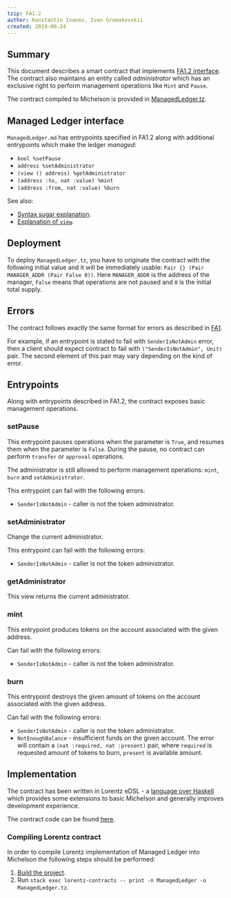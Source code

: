 ```yaml
---
tzip: FA1.2
author: Konstantin Ivanov, Ivan Gromakovskii
created: 2019-06-24
---
```


## Summary

This document describes a smart contract that implements [FA1.2 interface](/A/FA1.2.md).
The contract also maintains an entity called _administrator_ which has an exclusive right to perform management operations like `Mint` and `Pause`.

The contract compiled to Michelson is provided in [ManagedLedger.tz](/assets/FA1.2/ManagedLedger.tz).

## Managed Ledger interface

`ManagedLedger.md` has entrypoints specified in FA1.2 along with additional entrypoints which make the ledger _managed_:
  * `bool %setPause`
  * `address %setAdministrator`
  * `(view () address) %getAdministrator`
  * `(address :to, nat :value) %mint`
  * `(address :from, nat :value) %burn`

See also:
* [Syntax sugar explanation](/A/A1.md#pairs-and-ors-syntax-sugar).
* [Explanation of `view`](/A/A1.md#view-entrypoints).

## Deployment

To deploy `ManagedLedger.tz`, you have to originate the contract with the following initial value and it will be immediately usable:
`Pair {} (Pair MANAGER_ADDR (Pair False 0))`.
Here `MANAGER_ADDR` is the address of the manager, `False` means that operations are not paused and `0` is the initial total supply.

## Errors

The contract follows exactly the same format for errors as described in
[FA1](/A/FA1.md#errors).

For example, if an entrypoint is stated to fail with `SenderIsNotAdmin` error,
then a client should expect contract to fail with `("SenderIsNotAdmin", Unit)` pair.
The second element of this pair may vary depending on the kind of error.

## Entrypoints

Along with entrypoints described in FA1.2, the contract exposes basic management operations.

### setPause

This entrypoint pauses operations when the parameter is `True`,
and resumes them when the parameter is `False`. During the pause,
no contract can perform `transfer` or `approval` operations.

The administrator is still allowed to perform management operations: `mint`, `burn` and `setAdministrator`.

This entrypoint can fail with the following errors:
* `SenderIsNotAdmin` - caller is not the token administrator.

### setAdministrator

Change the current administrator.

This entrypoint can fail with the following errors:
* `SenderIsNotAdmin` - caller is not the token administrator.

### getAdministrator

This view returns the current administrator.

### mint

This entrypoint produces tokens on the account associated with the given address.

Can fail with the following errors:
* `SenderIsNotAdmin` - caller is not the token administrator.

### burn

This entrypoint destroys the given amount of tokens on the account associated with the given address.

Can fail with the following errors:
* `SenderIsNotAdmin` - caller is not the token administrator.
* `NotEnoughBalance` - insufficient funds on the given account.
The error will contain a `(nat :required, nat :present)` pair, where
`required` is requested amount of tokens to burn, `present` is available amount.

## Implementation

The contract has been written in Lorentz eDSL - a [language over Haskell](https://hackage.haskell.org/package/morley-0.3.0.1) which provides some extensions to basic Michelson and generally improves development experience.

The contract code can be found
[here](https://gitlab.com/morley-framework/morley/tree/ce28076a79b93d48aa7745271e6a1395b8b9e50d/lorentz-contracts/src/Lorentz/Contracts/ManagedLedger.hs).

### Compiling Lorentz contract

In order to compile Lorentz implementation of Managed Ledger into Michelson the following steps should be performed:
1. [Build the project](https://gitlab.com/morley-framework/morley/blob/ce28076a79b93d48aa7745271e6a1395b8b9e50d/README.md#running-and-building).
2. Run `stack exec lorentz-contracts -- print -n ManagedLedger -o ManagedLedger.tz`.
